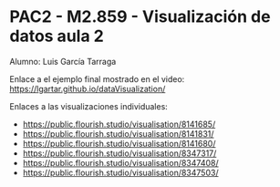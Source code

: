 # PAC2 - M2.859 - Visualización de datos aula 2

Alumno: Luis García Tarraga

Enlace a el ejemplo final mostrado en el video: https://lgartar.github.io/dataVisualization/

Enlaces a las visualizaciones individuales:
* https://public.flourish.studio/visualisation/8141685/
* https://public.flourish.studio/visualisation/8141831/
* https://public.flourish.studio/visualisation/8141680/
* https://public.flourish.studio/visualisation/8347317/
* https://public.flourish.studio/visualisation/8347408/
* https://public.flourish.studio/visualisation/8347503/ 
